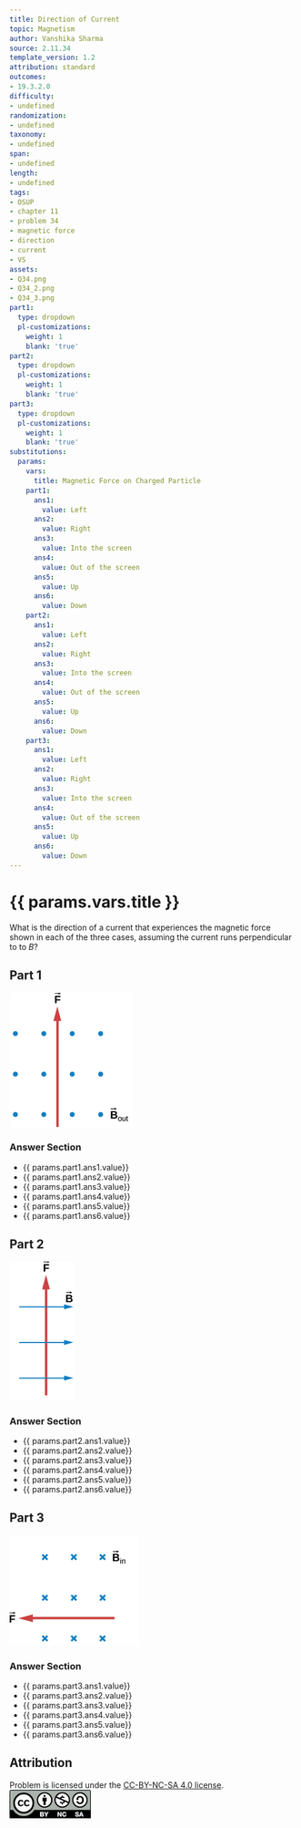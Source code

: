 ```yaml
---
title: Direction of Current
topic: Magnetism
author: Vanshika Sharma
source: 2.11.34
template_version: 1.2
attribution: standard
outcomes:
- 19.3.2.0
difficulty:
- undefined
randomization:
- undefined
taxonomy:
- undefined
span:
- undefined
length:
- undefined
tags:
- OSUP
- chapter 11
- problem 34
- magnetic force
- direction
- current
- VS
assets:
- Q34.png
- Q34_2.png
- Q34_3.png
part1:
  type: dropdown
  pl-customizations:
    weight: 1
    blank: 'true'
part2:
  type: dropdown
  pl-customizations:
    weight: 1
    blank: 'true'
part3:
  type: dropdown
  pl-customizations:
    weight: 1
    blank: 'true'
substitutions:
  params:
    vars:
      title: Magnetic Force on Charged Particle
    part1:
      ans1:
        value: Left
      ans2:
        value: Right
      ans3:
        value: Into the screen
      ans4:
        value: Out of the screen
      ans5:
        value: Up
      ans6:
        value: Down
    part2:
      ans1:
        value: Left
      ans2:
        value: Right
      ans3:
        value: Into the screen
      ans4:
        value: Out of the screen
      ans5:
        value: Up
      ans6:
        value: Down
    part3:
      ans1:
        value: Left
      ans2:
        value: Right
      ans3:
        value: Into the screen
      ans4:
        value: Out of the screen
      ans5:
        value: Up
      ans6:
        value: Down
---
```

# {{ params.vars.title }}
What is the direction of a current that experiences the magnetic force shown in each of the three cases, assuming the current runs perpendicular to to $B$?

## Part 1

<img src="Q34.png">

### Answer Section

- {{ params.part1.ans1.value}}
- {{ params.part1.ans2.value}}
- {{ params.part1.ans3.value}}
- {{ params.part1.ans4.value}}
- {{ params.part1.ans5.value}}
- {{ params.part1.ans6.value}}

## Part 2

<img src="Q34_2.png">

### Answer Section

- {{ params.part2.ans1.value}}
- {{ params.part2.ans2.value}}
- {{ params.part2.ans3.value}}
- {{ params.part2.ans4.value}}
- {{ params.part2.ans5.value}}
- {{ params.part2.ans6.value}}

## Part 3

<img src="Q34_3.png">

### Answer Section

- {{ params.part3.ans1.value}}
- {{ params.part3.ans2.value}}
- {{ params.part3.ans3.value}}
- {{ params.part3.ans4.value}}
- {{ params.part3.ans5.value}}
- {{ params.part3.ans6.value}}

## Attribution

Problem is licensed under the [CC-BY-NC-SA 4.0 license](https://creativecommons.org/licenses/by-nc-sa/4.0/).<br> ![The Creative Commons 4.0 license requiring attribution-BY, non-commercial-NC, and share-alike-SA license.](https://raw.githubusercontent.com/firasm/bits/master/by-nc-sa.png)
